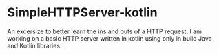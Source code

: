 # SimpleHTTPServer-kotlin

An excersize to better learn the ins and outs of a HTTP request, I am working on a basic HTTP server written in kotlin
using only in build Java and Kotlin libraries.
